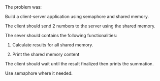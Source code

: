 The problem was:

Build a client-server application using semaphore and shared memory.

The client should send 2 numbers to the server using the shared memory.

The sever should contains the following functionalities:

1. Calculate results for all shared memory.

2. Print the shared memory content

The client should wait until the result finalized then prints the summation.

Use semaphore where it needed.
